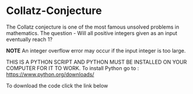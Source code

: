 # Collatz-Conjecture
The Collatz conjecture is one of the most famous unsolved problems in mathematics. The question - Will all positive integers given as an input eventually reach 1?

**NOTE**
An integer overflow error may occur if the input integer is too large.

THIS IS A PYTHON SCRIPT AND PYTHON MUST BE INSTALLED ON YOUR COMPUTER FOR IT TO WORK.
To install Python go to : https://www.python.org/downloads/

To download the code click the link below
